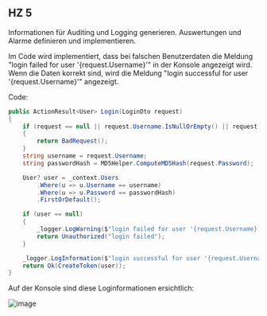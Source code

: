 ## HZ 5

Informationen für Auditing und Logging generieren. Auswertungen und Alarme definieren und implementieren.

Im Code wird implementiert, dass bei falschen Benutzerdaten die Meldung "login failed for user '{request.Username}'" in der Konsole angezeigt wird. Wenn die Daten korrekt sind, wird die Meldung "login successful for user '{request.Username}'" angezeigt.

Code:
``` csharp
public ActionResult<User> Login(LoginDto request)
{
    if (request == null || request.Username.IsNullOrEmpty() || request.Password.IsNullOrEmpty())
    {
        return BadRequest();
    }
    string username = request.Username;
    string passwordHash = MD5Helper.ComputeMD5Hash(request.Password);

    User? user = _context.Users
        .Where(u => u.Username == username)
        .Where(u => u.Password == passwordHash)
        .FirstOrDefault();

    if (user == null)
    {
        _logger.LogWarning($"login failed for user '{request.Username}'");
        return Unauthorized("login failed");
    }

    _logger.LogInformation($"login successful for user '{request.Username}'");
    return Ok(CreateToken(user));
}
```


Auf der Konsole sind diese Loginformationen ersichtlich:

![image](https://github.com/FruitNinja69/VincentRobertThikalvannan_LB_183/assets/89131450/55013093-e7a1-40e4-817a-fa55a629c3cc)
